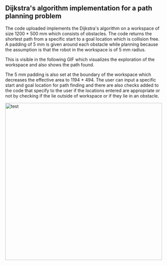 ## Dijkstra's algorithm implementation for a path planning problem
The code uploaded implements the Dijkstra's algorithm on a workspace of size 1200 * 500 mm which consists of obstacles. The code returns the shortest path from a specific start to a goal location which is collision free. 
A padding of 5 mm is given around each obstacle while planning because the assumption is that the robot in the workspace is of 5 mm radius. 

This is visible in the following GIF which visualizes the exploration of the workspace
and also shows the path found. 

The 5 mm padding is also set at the boundary of the workspace which decreases the effective area to 1194 * 494. The user can input a specific start and goal location for path finding and there are also checks added to the code
that specify to the user if the locations entered are appropriate or not by checking if the lie outside of workspace or if they lie in an obstacle.

<img src="https://github.com/user-attachments/assets/e68c528b-ecc5-434c-b529-4670d457d9c1" width="500" alt="test">


